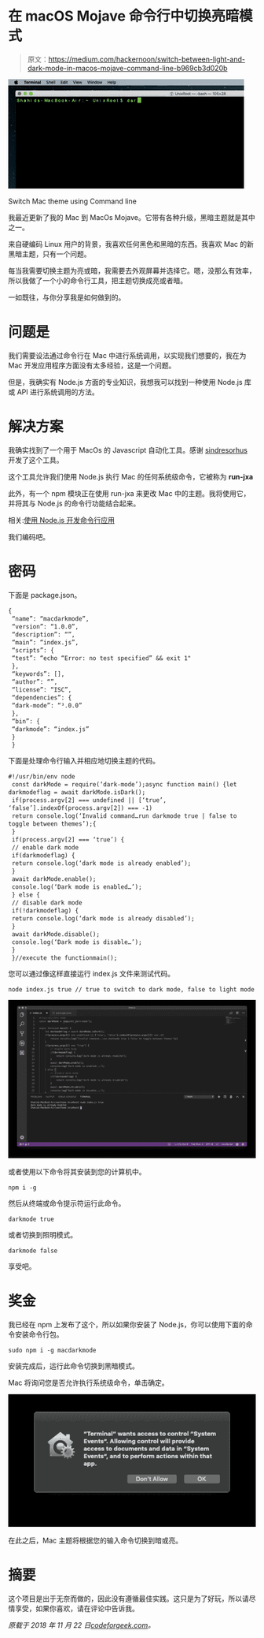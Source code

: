 # 在 macOS Mojave 命令行中切换亮暗模式

> 原文：<https://medium.com/hackernoon/switch-between-light-and-dark-mode-in-macos-mojave-command-line-b969cb3d020b>

![](img/74c61ba5a8e29485a41ed0baa3de32a9.png)

Switch Mac theme using Command line

我最近更新了我的 Mac 到 MacOs Mojave。它带有各种升级，黑暗主题就是其中之一。

来自硬编码 Linux 用户的背景，我喜欢任何黑色和黑暗的东西。我喜欢 Mac 的新黑暗主题，只有一个问题。

每当我需要切换主题为亮或暗，我需要去外观屏幕并选择它。嗯，没那么有效率，所以我做了一个小的命令行工具，把主题切换成亮或者暗。

一如既往，与你分享我是如何做到的。

# 问题是

我们需要设法通过命令行在 Mac 中进行系统调用，以实现我们想要的，我在为 Mac 开发应用程序方面没有太多经验，这是一个问题。

但是，我确实有 Node.js 方面的专业知识，我想我可以找到一种使用 Node.js 库或 API 进行系统调用的方法。

# 解决方案

我确实找到了一个用于 MacOs 的 Javascript 自动化工具。感谢 [sindresorhus](https://www.npmjs.com/~sindresorhus) 开发了这个工具。

这个工具允许我们使用 Node.js 执行 Mac 的任何系统级命令，它被称为 **run-jxa**

此外，有一个 npm 模块正在使用 run-jxa 来更改 Mac 中的主题。我将使用它，并将其与 Node.js 的命令行功能结合起来。

相关:[使用 Node.js 开发命令行应用](https://codeforgeek.com/2015/09/command-line-application-nodejs/)

我们编码吧。

# 密码

下面是 package.json。

```
{
 “name”: “macdarkmode”,
 “version”: “1.0.0”,
 “description”: “”,
 “main”: “index.js”,
 “scripts”: {
 “test”: “echo “Error: no test specified” && exit 1"
 },
 “keywords”: [],
 “author”: “”,
 “license”: “ISC”,
 “dependencies”: {
 “dark-mode”: “³.0.0”
 },
 “bin”: {
 “darkmode”: “index.js”
 }
 }
```

下面是处理命令行输入并相应地切换主题的代码。

```
#!/usr/bin/env node
 const darkMode = require(‘dark-mode’);async function main() {let darkmodeflag = await darkMode.isDark();
 if(process.argv[2] === undefined || [‘true’, ‘false’].indexOf(process.argv[2]) === -1) 
 return console.log(‘Invalid command…run darkmode true | false to toggle between themes’);{
 }
 if(process.argv[2] === ‘true’) {
 // enable dark mode
 if(darkmodeflag) {
 return console.log(‘dark mode is already enabled’);
 }
 await darkMode.enable();
 console.log(‘Dark mode is enabled…’);
 } else {
 // disable dark mode
 if(!darkmodeflag) {
 return console.log(‘dark mode is already disabled’);
 }
 await darkMode.disable();
 console.log(‘Dark mode is disable…’);
 }
 }//execute the functionmain();
```

您可以通过像这样直接运行 index.js 文件来测试代码。

```
node index.js true // true to switch to dark mode, false to light mode
```

![](img/11179d7a6ea7b051129b7fac5426c5ca.png)

或者使用以下命令将其安装到您的计算机中。

```
npm i -g
```

然后从终端或命令提示符运行此命令。

```
darkmode true
```

或者切换到照明模式。

```
darkmode false
```

享受吧。

# 奖金

我已经在 npm 上发布了这个，所以如果你安装了 Node.js，你可以使用下面的命令安装命令行包。

```
sudo npm i -g macdarkmode
```

安装完成后，运行此命令切换到黑暗模式。

Mac 将询问您是否允许执行系统级命令，单击确定。

![](img/ddd81d7d102bb4173590aa6269351c8f.png)

在此之后，Mac 主题将根据您的输入命令切换到暗或亮。

# 摘要

这个项目是出于无奈而做的，因此没有遵循最佳实践。这只是为了好玩，所以请尽情享受，如果你喜欢，请在评论中告诉我。

*原载于 2018 年 11 月 22 日*[*codeforgeek.com*](https://codeforgeek.com/2018/11/switch-between-light-and-dark-mode-in-macos-mojave-w/)*。*